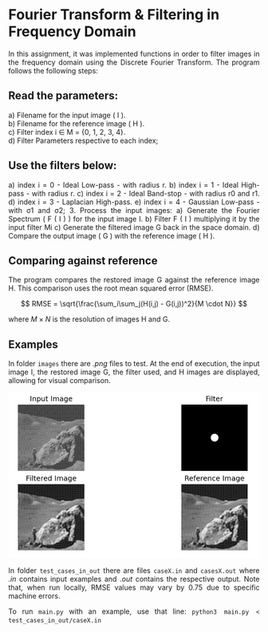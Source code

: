 # Fourier Transform & Filtering in Frequency Domain

<div align="justify" >

In this assignment, it was implemented functions in order to filter images in the frequency
domain using the Discrete Fourier Transform. The program follows the following steps:

## Read the parameters:
a) Filename for the input image ( I ). </br>
b) Filename for the reference image ( H ). </br>
c) Filter index i ∈ M = {0, 1, 2, 3, 4}. </br>
d) Filter Parameters respective to each index;

## Use the filters below:
a) index i = 0 - Ideal Low-pass - with radius r.
b) index i = 1 - Ideal High-pass - with radius r.
c) index i = 2 - Ideal Band-stop - with radius r0 and r1.
d) index i = 3 - Laplacian High-pass.
e) index i = 4 - Gaussian Low-pass - with σ1 and σ2;
3. Process the input images:
a) Generate the Fourier Spectrum ( F ( I ) ) for the input image I.
b) Filter F ( I ) multiplying it by the input filter Mi
c) Generate the filtered image G back in the space domain.
d) Compare the output image ( G ) with the reference image ( H ).

## Comparing against reference

The program compares the restored image G against the reference image H.
This comparison uses the root mean squared error (RMSE).

$$ RMSE = \sqrt{\frac{\sum_i\sum_j(H(i,j) - G(i,j))^2}{M \cdot N}} $$

where $`M × N`$ is the resolution of images H and G.

## Examples

In folder `images` there are _.png_ files to test. At the end of execution, the input image I, the
restored image G, the filter used, and H images are displayed, allowing for visual comparison.

![Execution Example](Example.png)

In folder `test_cases_in_out` there are files `caseX.in` and `casesX.out` where 
_.in_ contains input examples and _.out_ contains the respective output. Note that, when run
locally, RMSE values may vary by 0.75 due to specific machine errors.

To run `main.py` with an example, use that line: `python3 main.py < test_cases_in_out/caseX.in`
